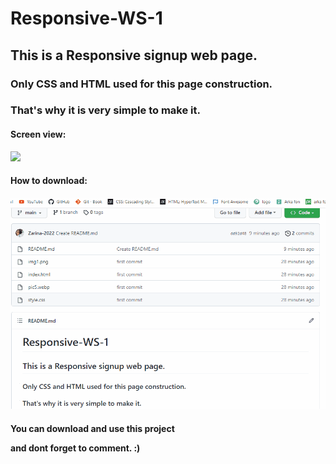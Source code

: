 # Responsive-WS-1

<h2> This is a Responsive signup web page.</h2>

<h3> Only CSS and HTML used for this page construction.</h3>

<h3> That's why it is very simple to make it.</h3>

<h4> <b>Screen view:</b></h4>

![](WS-1(sv).gif)

<h4>How to download:</h4>

![](WS-1(dl).gif)

<h4> You can download and use this project <br>

and dont forget to comment. :)</h4>